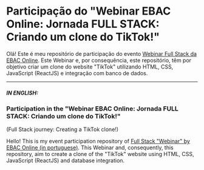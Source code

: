 # Participação do "Webinar EBAC Online: Jornada FULL STACK: Criando um clone do TikTok!"

Olá! Este é meu repositório de participação do evento [Webinar Full Stack da EBAC Online](https://ebaconline.com.br/webinars/prog-jornadafull-2023-06-13-14-15-16-17-18-19-20). Este Webinar e, por consequência, este repositório, têm por objetivo criar um clone do website "TikTok" utilizando HTML, CSS, JavaScript (ReactJS) e integração com banco de dados.

<hr>

##### IN ENGLISH:

### Participation in the "Webinar EBAC Online: Jornada FULL STACK: Criando um clone do TikTok!"
(Full Stack journey: Creating a TikTok clone!)
  
Hello! This is my event participation repository of [Full Stack "Webinar" by EBAC Online (in portuguese)](https://ebaconline.com.br/webinars/prog-jornadafull-2023-06-13-14-15-16-17-18-19-20). This Webinar and, consequently, this repository, aim to create a clone of the "TikTok" website using HTML, CSS, JavaScript (ReactJS) and database integration.
